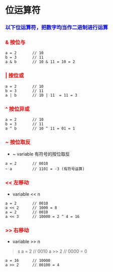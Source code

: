# 位运算符

### **<font color ="blue"> 以下位运算符，把数字均当作二进制进行运算</font>**

### **<font color ="red"> & 按位与 </font>**
    a = 2       // 10
    b = 3       // 11
    a & b       // 10 & 11 = 10 = 2

### **<font color ="red"> | 按位或 </font>**
    a = 2       // 10
    b = 3       // 11
    a | b       // 10 | 11  = 11 = 3

### **<font color ="red"> ^ 按位异或 </font>**
    a = 2       // 10
    b = 3       // 11
    a ^ b       // 10 ^ 11 = 01 = 1

### **<font color ="red"> ~ 按位取反 </font>**
- ~ variable    有符号的按位取反
> 
    a = 2       // 0010
    ~ a         // 1101 = -3 (有符号运算)

### **<font color ="red"> << 左移动 </font>**
- variable << n
>
    a = 2       // 0010
    a << 2      // 1000 = 8 
    a = 2       // 0010
    a << 3      // 10000 = 2 ^ 4 = 16

### **<font color ="red"> >> 右移动 </font>**
- variable >> n
>s
    a = 2       // 0010
    a >> 2      // 0000 = 0

    a = 16      // 10000
    a >> 2      // 00100 = 4